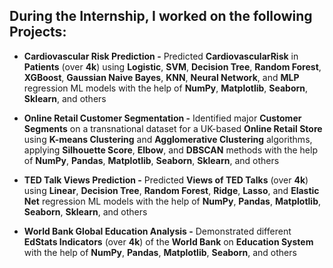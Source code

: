 ## During the Internship, I worked on the following Projects: 

- **Cardiovascular Risk Prediction -** Predicted **CardiovascularRisk** in **Patients** (over **4k**) using **Logistic**, **SVM**, **Decision Tree**, **Random Forest**, **XGBoost**, **Gaussian Naive Bayes**, **KNN**, **Neural Network**, and **MLP** regression ML models with the help of **NumPy**, **Matplotlib**, **Seaborn**, **Sklearn**, and others

- **Online Retail Customer Segmentation -** Identified major **Customer Segments** on a transnational dataset for a UK-based **Online Retail Store** using **K-means Clustering** and **Agglomerative Clustering** algorithms, applying **Silhouette Score**, **Elbow**, and **DBSCAN** methods with the help of **NumPy**, **Pandas**, **Matplotlib**, **Seaborn**, **Sklearn**, and others

- **TED Talk Views Prediction -** Predicted **Views of TED Talks** (over **4k**) using **Linear**, **Decision Tree**, **Random Forest**, **Ridge**, **Lasso**, and **Elastic Net** regression ML models with the help of **NumPy**, **Pandas**, **Matplotlib**, **Seaborn**, **Sklearn**, and others

- **World Bank Global Education Analysis -** Demonstrated different **EdStats Indicators** (over **4k**) of the **World Bank** on **Education System** with the help of **NumPy**, **Pandas**, **Matplotlib**, **Seaborn**, and others
